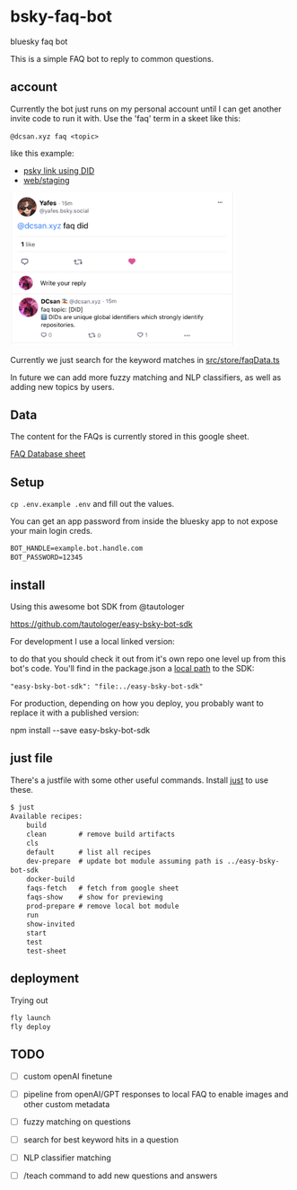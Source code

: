# bsky-faq-bot
bluesky faq bot

This is a simple FAQ bot to reply to common questions.


## account
Currently the bot just runs on my personal account until I can get another invite code to run it with. Use the 'faq' term in a skeet like this:

`@dcsan.xyz faq <topic>`

like this example:
- [psky link using DID](https://psky.app/profile/did:plc:h6gqfdny4khtwswuimwob75v/post/3juoniphefd2x)
- [web/staging](https://staging.bsky.app/profile/did:plc:h6gqfdny4khtwswuimwob75v/post/3juoniphefd2x)

<img src='docs/did-example.png' width='400'>

Currently we just search for the keyword matches in [src/store/faqData.ts](./src/store/faqData.ts)

In future we can add more fuzzy matching and NLP classifiers, as well as adding new topics by users.

## Data
The content for the FAQs is currently stored in this google sheet.

[FAQ Database sheet](https://docs.google.com/spreadsheets/d/1RZ7ZDRXiZhu4fI65955gIAAuHNTf9__7ntHb2R65w3Q/edit#gid=0)


## Setup

`cp .env.example .env` and fill out the values.

You can get an app password from inside the bluesky app to not expose your main login creds.

```
BOT_HANDLE=example.bot.handle.com
BOT_PASSWORD=12345
```

## install

Using this awesome bot SDK from @tautologer

https://github.com/tautologer/easy-bsky-bot-sdk

For development I use a local linked version:

to do that you should check it out from it's own repo one level up from this bot's code. You'll find in the package.json a [local path](https://docs.npmjs.com/cli/v7/configuring-npm/package-json#local-paths) to the SDK:

`"easy-bsky-bot-sdk": "file:../easy-bsky-bot-sdk"`

For production, depending on how you deploy, you probably want to replace it with a published version:

npm install --save easy-bsky-bot-sdk


## just file
There's a justfile with some other useful commands. Install [just](https://github.com/casey/just) to use these.

```
$ just
Available recipes:
    build
    clean        # remove build artifacts
    cls
    default      # list all recipes
    dev-prepare  # update bot module assuming path is ../easy-bsky-bot-sdk
    docker-build
    faqs-fetch   # fetch from google sheet
    faqs-show    # show for previewing
    prod-prepare # remove local bot module
    run
    show-invited
    start
    test
    test-sheet
```

## deployment
Trying out

```
fly launch
fly deploy
```


## TODO
- [ ] custom openAI finetune
- [ ] pipeline from openAI/GPT responses to local FAQ to enable images and other custom metadata
- [ ] fuzzy matching on questions
- [ ] search for best keyword hits in a question
- [ ] NLP classifier matching
- [ ] /teach command to add new questions and answers



